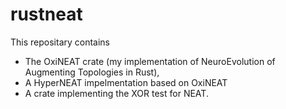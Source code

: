# rustneat

This repositary contains
 - The OxiNEAT crate (my implementation of NeuroEvolution of Augmenting Topologies in Rust),
 - A HyperNEAT impelmentation based on OxiNEAT
 - A crate implementing the XOR test for NEAT.
